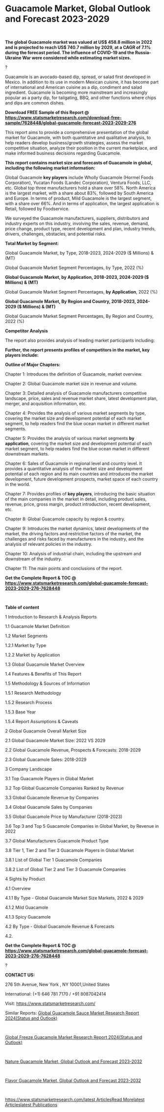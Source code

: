 <h1>Guacamole Market, Global Outlook and Forecast 2023-2029</h1><br/><p><strong>The global Guacamole market was valued at US$ 458.8 million in 2022 and is projected to reach US$ 740.7 million by 2029, at a <strong>CAGR</strong> of 7.1% during the forecast period. The influence of COVID-19 and the Russia-Ukraine War were considered while estimating market sizes.</strong></p>
 
 
 
 <p>? </p>
 
 
 
 <p>Guacamole is an avocado-based dip, spread, or salad first developed in Mexico. In addition to its use in modern Mexican cuisine, it has become part of international and American cuisine as a dip, condiment and salad ingredient. Guacamole is becoming more mainstream and increasingly popular as a party dip, for tailgating, BBQ, and other functions where chips and dips are common dishes.</p>
 
 
 
 <p><strong>Download FREE Sample of this Report @ <a href="https://www.statsmarketresearch.com/download-free-sample/7628448/global-guacamole-forecast-2023-2029-276">https://www.statsmarketresearch.com/download-free-sample/7628448/global-guacamole-forecast-2023-2029-276</a></strong></p>
 
 
 
 <p>This report aims to provide a comprehensive presentation of the global market for Guacamole, with both quantitative and qualitative analysis, to help readers develop business/growth strategies, assess the market competitive situation, analyze their position in the current marketplace, and make informed business decisions regarding Guacamole.</p>
 
 
 
 <p><strong>This report contains market size and forecasts of Guacamole in global, including the following market information:</strong></p>
 
 
 
 <p>Global Guacamole <strong>key players</strong> include Wholly Guacamole (Hormel Foods Corporation), Yucatan Foods (Landec Corporation), Ventura Foods, LLC, etc. Global top three manufacturers hold a share over 58%. North America is the largest market, with a share about 83%, followed by South America and Europe. In terms of product, Mild Guacamole is the largest segment, with a share over 66%. And in terms of application, the largest application is Retail, followed by Foodservice.</p>
 
 
 
 <p>We surveyed the Guacamole manufacturers, suppliers, distributors and industry experts on this industry, involving the sales, revenue, demand, price change, product type, recent development and plan, industry trends, drivers, challenges, obstacles, and potential risks.</p>
 
 
 
 <p><strong>Total Market by Segment:</strong></p>
 
 
 
 <p>Global Guacamole Market, by Type, 2018-2023, 2024-2029 ($ Millions) & (MT)</p>
 
 
 
 <p>Global Guacamole Market Segment Percentages, by Type, 2022 (%)</p>
 
 
 
 <p><strong>Global Guacamole Market, <strong>by Application</strong>, 2018-2023, 2024-2029 ($ Millions) & (MT)</strong></p>
 
 
 
 <p>Global Guacamole Market Segment Percentages, <strong>by Application</strong>, 2022 (%)</p>
 
 
 
 <p><strong>Global Guacamole Market, By Region and Country, 2018-2023, 2024-2029 ($ Millions) & (MT)</strong></p>
 
 
 
 <p>Global Guacamole Market Segment Percentages, By Region and Country, 2022 (%)</p>
 
 
 
 <p><strong>Competitor Analysis</strong></p>
 
 
 
 <p>The report also provides analysis of leading market participants including:</p>
 
 
 
 <p><strong>Further, the report presents profiles of competitors in the market, <strong>key players</strong> include:</strong></p>
 
 
 
 <p><strong>Outline of Major Chapters:</strong></p>
 
 
 
 <p>Chapter 1: Introduces the definition of Guacamole, market overview.</p>
 
 
 
 <p>Chapter 2: Global Guacamole market size in revenue and volume.</p>
 
 
 
 <p>Chapter 3: Detailed analysis of Guacamole manufacturers competitive landscape, price, sales and revenue market share, latest development plan, merger, and acquisition information, etc.</p>
 
 
 
 <p>Chapter 4: Provides the analysis of various market segments by type, covering the market size and development potential of each market segment, to help readers find the blue ocean market in different market segments.</p>
 
 
 
 <p>Chapter 5: Provides the analysis of various market segments <strong>by application</strong>, covering the market size and development potential of each market segment, to help readers find the blue ocean market in different downstream markets.</p>
 
 
 
 <p>Chapter 6: Sales of Guacamole in regional level and country level. It provides a quantitative analysis of the market size and development potential of each region and its main countries and introduces the market development, future development prospects, market space of each country in the world.</p>
 
 
 
 <p>Chapter 7: Provides profiles of <strong>key players</strong>, introducing the basic situation of the main companies in the market in detail, including product sales, revenue, price, gross margin, product introduction, recent development, etc.</p>
 
 
 
 <p>Chapter 8: Global Guacamole capacity by region & country.</p>
 
 
 
 <p>Chapter 9: Introduces the market dynamics, latest developments of the market, the driving factors and restrictive factors of the market, the challenges and risks faced by manufacturers in the industry, and the analysis of relevant policies in the industry.</p>
 
 
 
 <p>Chapter 10: Analysis of industrial chain, including the upstream and downstream of the industry.</p>
 
 
 
 <p>Chapter 11: The main points and conclusions of the report.</p>
 
 
 
 <div><b>Get the Complete Report & TOC @ <a href="https://www.statsmarketresearch.com/global-guacamole-forecast-2023-2029-276-7628448">https://www.statsmarketresearch.com/global-guacamole-forecast-2023-2029-276-7628448</a></b></div>
 
 
 
 <p><br />
 
 <b>Table of content</b></p>
 
 
 
 <p>1 Introduction to Research & Analysis Reports<br />
 
 1.1 Guacamole Market Definition<br />
 
 1.2 Market Segments<br />
 
 1.2.1 Market by Type<br />
 
 1.2.2 Market by Application<br />
 
 1.3 Global Guacamole Market Overview<br />
 
 1.4 Features & Benefits of This Report<br />
 
 1.5 Methodology & Sources of Information<br />
 
 1.5.1 Research Methodology<br />
 
 1.5.2 Research Process<br />
 
 1.5.3 Base Year<br />
 
 1.5.4 Report Assumptions & Caveats<br />
 
 2 Global Guacamole Overall Market Size<br />
 
 2.1 Global Guacamole Market Size: 2022 VS 2029<br />
 
 2.2 Global Guacamole Revenue, Prospects & Forecasts: 2018-2029<br />
 
 2.3 Global Guacamole Sales: 2018-2029<br />
 
 3 Company Landscape<br />
 
 3.1 Top Guacamole Players in Global Market<br />
 
 3.2 Top Global Guacamole Companies Ranked by Revenue<br />
 
 3.3 Global Guacamole Revenue by Companies<br />
 
 3.4 Global Guacamole Sales by Companies<br />
 
 3.5 Global Guacamole Price by Manufacturer (2018-2023)<br />
 
 3.6 Top 3 and Top 5 Guacamole Companies in Global Market, by Revenue in 2022<br />
 
 3.7 Global Manufacturers Guacamole Product Type<br />
 
 3.8 Tier 1, Tier 2 and Tier 3 Guacamole Players in Global Market<br />
 
 3.8.1 List of Global Tier 1 Guacamole Companies<br />
 
 3.8.2 List of Global Tier 2 and Tier 3 Guacamole Companies<br />
 
 4 Sights by Product<br />
 
 4.1 Overview<br />
 
 4.1.1 By Type - Global Guacamole Market Size Markets, 2022 & 2029<br />
 
 4.1.2 Mild Guacamole<br />
 
 4.1.3 Spicy Guacamole<br />
 
 4.2 By Type - Global Guacamole Revenue & Forecasts<br />
 
 4.2.</p>
 
 
 
 <div><b>Get the Complete Report & TOC @ <a href="https://www.statsmarketresearch.com/global-guacamole-forecast-2023-2029-276-7628448">https://www.statsmarketresearch.com/global-guacamole-forecast-2023-2029-276-7628448</a></b></div>
 
 
 
 <p>? </p>
 
 
 
 <p><b>CONTACT US:</b><br />
 
 276 5th Avenue, New York , NY 10001,United States<br />
 
 International: (+1) 646 781 7170 / +91 8087042414<br />
 
 Visit: <a href="https://www.statsmarketresearch.com/">https://www.statsmarketresearch.com/</a><br />
 
 Similar Reports: <a href="https://www.statsmarketresearch.com/global-guacamole-forecast-2023-2029-276-7628448">Global Guacamole Sauce Market Research Report 2024(Status and Outlook)</a><br />
 
 <br />
 
 <a href="https://www.statsmarketresearch.com/global-guacamole-forecast-2023-2029-276-7628448">Global Freeze Guacamole Market Research Report 2024(Status and Outlook)</a><br />
 
 <br />
 
 <a href="https://www.statsmarketresearch.com/global-guacamole-forecast-2023-2029-276-7628448">Nature Guacamole Market, Global Outlook and Forecast 2023-2032</a><br />
 
 <br />
 
 <a href="https://www.statsmarketresearch.com/global-guacamole-forecast-2023-2029-276-7628448">Flavor Guacamole Market, Global Outlook and Forecast 2023-2032</a><br />
 
 <br />
 
 <a href="https://gyeongbokgung.com">https://www.statsmarketresearch.com/</a><a href="https://hallyeomaritime.com">latest Articles</a><a href="https://jingwansa.com">Read More</a><a href="https://nguoiviet.jp/">latest Articles</a><a href="https://www.intelmarketresearch.com/">latest Publications</a></p>